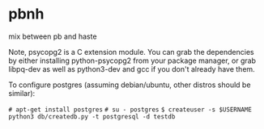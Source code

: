 # pbnh
mix between pb and haste

Note, psycopg2 is a C extension module. You can grab the dependencies by either installing python-psycopg2 from your package manager, or grab libpq-dev as well as python3-dev and gcc if you don't already have them.

To configure postgres (assuming debian/ubuntu, other distros should be similar):

`# apt-get install postgres`
`# su - postgres`
`$ createuser -s $USERNAME`
`python3 db/createdb.py -t postgresql -d testdb`
